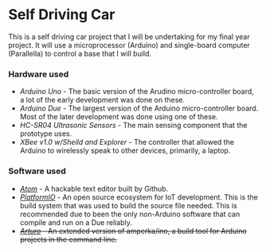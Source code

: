 # Self Driving Car
This is a self driving car project that I will be undertaking for my final year project. It will use a microprocessor (Arduino) and single-board computer (Parallella) to control a base that I will build.

### Hardware used
- *Arduino Uno* - The basic version of the Arudino micro-controller board, a lot of the early development was done on these.
- *Arduino Due* - The largest version of the Arduino micro-controller board. Most of the later development was done using one of these.
- *HC-SR04 Ultrasonic Sensors* - The main sensing component that the prototype uses.
- *XBee v1.0 w/Sheild and Explorer* - The controller that allowed the Arduino to wirelessly speak to other devices, primarily, a laptop. 

### Software used
- *[Atom](https://github.com/atom/atom)* - A hackable text editor built by Github.
- *[PlatformIO](https://github.com/platformio/platformio)* - An open source ecosystem for IoT development. This is the build system that was used to build the source file needed. This is recommended due to been the only non-Arduino software that can compile and run on a Due reliably.
- <s>*[Arturo](https://github.com/scottdarch/Arturo)* - An extended version of amperka/ino, a build tool for Arduino projects in the command line.</s>
